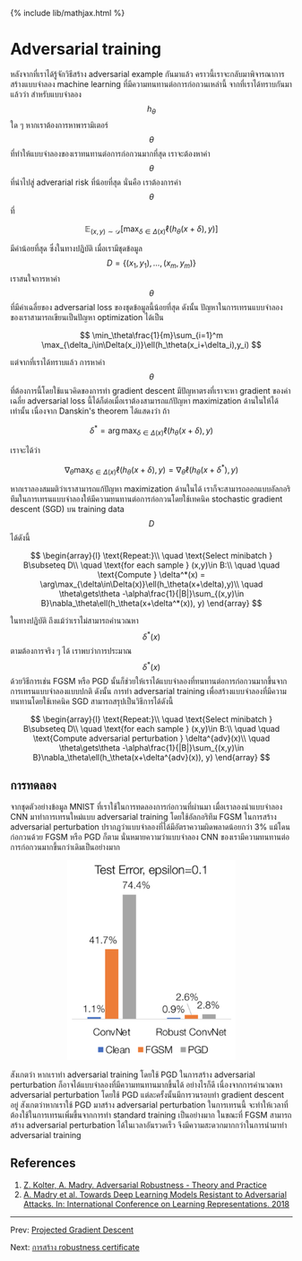 {% include lib/mathjax.html %}
# Adversarial training

หลังจากที่เราได้รู้จักวิธีสร้าง adversarial example กันมาแล้ว คราวนี้เราจะกลับมาพิจารณาการสร้างแบบจำลอง machine learning
ที่มีความทนทานต่อการก่อกวนเหล่านี้ จากที่เราได้ทราบกันมาแล้วว่า สำหรับแบบจำลอง $$h_\theta$$ ใด ๆ หากเราต้องการหาพารามิเตอร์ $$\theta$$
ที่ทำให้แบบจำลองของเราทนทานต่อการก่อกวนมากที่สุด เราจะต้องหาค่า $$\theta$$ ที่นำไปสู่ adverarial risk ที่น้อยที่สุด นั่นคือ เราต้องการค่า $$\theta$$ ที่

$$
\mathbb{E}_{(x,y)\sim\mathcal{D}}[\max_{\delta\in\Delta(x)}\ell(h_\theta(x+\delta),y)]
$$

มีค่าน้อยที่สุด ซึ่งในทางปฏิบัติ เมื่อเรามีชุดข้อมูล $$D=\{(x_1,y_1),\dots,(x_m,y_m)\}$$ เราสนใจการหาค่า $$\theta$$ ที่มีค่าเฉลี่ยของ adversarial loss ของชุดข้อมูลนี้น้อยที่สุด ดังนั้น ปัญหาในการเทรนแบบจำลองของเราสามารถเขียนเป็นปัญหา optimization ได้เป็น

$$
\min_\theta\frac{1}{m}\sum_{i=1}^m \max_{\delta_i\in\Delta(x_i)}\ell(h_\theta(x_i+\delta_i),y_i)
$$

แต่จากที่เราได้ทราบแล้ว การหาค่า $$\theta$$ ที่ต้องการนี้โดยใช้แนวคิดของการทำ gradient descent มีปัญหาตรงที่เราจะหา gradient ของค่าเฉลี่ย adversarial loss นี้ได้ก็ต่อเมื่อเราต้องสามารถแก้ปัญหา maximization ด้านในให้ได้เท่านั้น เนื่องจาก Danskin's theorem ได้แสดงว่า ถ้า

$$
\delta^*=\arg\max_{\delta\in\Delta(x)}\ell(h_\theta(x+\delta),y)
$$

เราจะได้ว่า

$$
\nabla_\theta\max_{\delta\in\Delta(x)}\ell(h_\theta(x+\delta),y) = \nabla_\theta\ell(h_\theta(x+\delta^*),y)
$$

หากเราลองสมมติว่าเราสามารถแก้ปัญหา maximization ด้านในได้ เราก็จะสามารถออกแบบอัลกอริทึมในการเทรนแบบจำลองให้มีความทนทานต่อการก่อกวนโดยใช้เทคนิค stochastic gradient descent (SGD) บน training data $$D$$ ได้ดังนี้

$$
\begin{array}{l}
\text{Repeat:}\\
\quad \text{Select minibatch } B\subseteq D\\
\quad \text{for each sample } (x,y)\in B:\\
\quad \quad \text{Compute } \delta^*(x) = \arg\max_{\delta\in\Delta(x)}\ell(h_\theta(x+\delta),y)\\
\quad \theta\gets\theta -\alpha\frac{1}{|B|}\sum_{(x,y)\in B}\nabla_\theta\ell(h_\theta(x+\delta^*(x)), y)
\end{array}
$$

ในทางปฏิบัติ ถึงแม้ว่าเราไม่สามารถคำนวณหา $$\delta^*(x)$$ ตามต้องการจริง ๆ ได้ เราพบว่าการประมาณ $$\delta^*(x)$$ ด้วยวิธีการเช่น FGSM หรือ PGD นั้นก็ช่วยให้เราได้แบบจำลองที่ทนทานต่อการก่อกวนมากขึ้นจากการเทรนแบบจำลองแบบปกติ ดังนั้น การทำ adversarial training เพื่อสร้างแบบจำลองที่มีความทนทานโดยใช้เทคนิค SGD สามารถสรุปเป็นวิธีการได้ดังนี้

$$
\begin{array}{l}
\text{Repeat:}\\
\quad \text{Select minibatch } B\subseteq D\\
\quad \text{for each sample } (x,y)\in B:\\
\quad \quad \text{Compute adversarial perturbation } \delta^{adv}(x)\\
\quad \theta\gets\theta -\alpha\frac{1}{|B|}\sum_{(x,y)\in B}\nabla_\theta\ell(h_\theta(x+\delta^{adv}(x)), y)
\end{array}
$$

## การทดลอง

จากชุดตัวอย่างข้อมูล MNIST ที่เราใช้ในการทดลองการก่อกวนที่ผ่านมา เมื่อเราลองนำแบบจำลอง CNN มาทำการเทรนใหม่แบบ adversarial training โดยใช้อัลกอริทึม FGSM ในการสร้าง adversarial perturbation ปรากฏว่าแบบจำลองที่ได้มีอัตราความผิดพลาดน้อยกว่า 3% แม้โดนก่อกวนด้วย FGSM หรือ PGD ก็ตาม นั่นหมายความว่าแบบจำลอง CNN ของเรามีความทนทานต่อการก่อกวนมากขึ้นกว่าเดิมเป็นอย่างมาก

<p align="center">
<img width="300" src="https://raw.githubusercontent.com/vacharapat/Adversarial-Machine-Learning/master/images/adv_training.png">
</p>

สังเกตว่า หากเราทำ adversarial training โดยใช้ PGD ในการสร้าง adversarial perturbation ก็อาจได้แบบจำลองที่มีความทนทานมากขึ้นได้ อย่างไรก็ดี เนื่องจากการคำนวณหา adversarial perturbation โดยใช้ PGD แต่ละครั้งนั้นมีการวนรอบทำ gradient descent อยู่ สังเกตว่าหากเราใช้ PGD มาสร้าง adversarial perturbation ในการเทรนนี้ จะทำให้เวลาที่ต้องใช้ในการเทรนเพิ่มขึ้นจากการทำ standard training เป็นอย่างมาก ในขณะที่ FGSM สามารถสร้าง adversarial perturbation ได้ในเวลาอันรวดเร็ว จึงมีความสะดวกมากกว่าในการนำมาทำ adversarial training

## References
1. [Z. Kolter, A. Madry. Adversarial Robustness - Theory and Practice](https://adversarial-ml-tutorial.org)
1. [A. Madry et al. Towards Deep Learning Models Resistant to Adversarial Attacks. In: International Conference on Learning Representations. 2018](https://arxiv.org/abs/1706.06083)

---
Prev: [Projected Gradient Descent](https://vacharapat.github.io/Adversarial-Machine-Learning/docs/attack4)

Next: [การสร้าง robustness certificate](https://vacharapat.github.io/Adversarial-Machine-Learning/docs/cert1)

